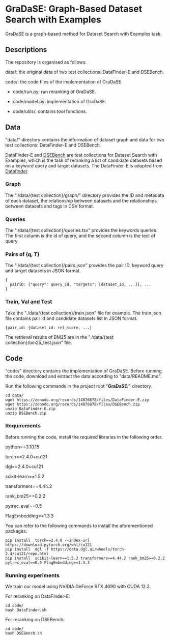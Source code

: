 # GraDaSE: Graph-Based Dataset Search with Examples

GraDaSE is a graph-based method for Dataset Search with Examples task.

[//]: # (We provide the implementaion of GraDaSE based on the official PyTorch implementation of HGB&#40;https://github.com/THUDM/HGB&#41;)

## Descriptions
The repository is organised as follows:

data/: the original data of two test collections: DataFinder-E and DSEBench.

code/: the code files of the implementation of GraDaSE.

- code/run.py: run reranking of GraDaSE.

- code/model.py: implementation of GraDaSE.

- code/utils/: contains tool functions.

## Data

"data/" directory contains the information of dataset graph and data for two test collections: DataFinder-E and DSEBench.

DataFinder-E and [DSEBench](https://github.com/nju-websoft/DSEBench) are test collections for Dataset Search with Examples, which is the task of reranking a list of candidate datasets based on a keyword query and target datasets. The DataFinder-E is adapted from [Datafinder](https://github.com/viswavi/datafinder). 

### Graph

The "./data/{test collection}/graph/" directory provides the ID and metadata of each dataset, the relationship between datasets and the relationships between datasets and tags in CSV format.

### Queries

The "./data/{test collection}/queries.tsv" provides the keywords queries. The first column is the id of query, and the second column is the text of query.

### Pairs of (q, T)

The "./data/{test collection}/pairs.json" provides the pair ID, keyword query and target datasets in JSON format. 

```
{
  pairID: {"query": query_id, "targets": [dataset_id, ...]}, ...
}
```

### Train, Val and Test
Take the "./data/{test collection}/train.json" file for example. The train.json file contains pair id and candidate datasets list in JSON format.

```
{pair_id: {dataset_id: rel_score, ...}
```

The retrieval results of BM25 are in the "./data/{test collection}/bm25_test.json" file.

## Code

"code/" directory contains the implementation of GraDaSE. Before running the code, download and extract the data according to "data/README.md".

Run the following commands in the project root "**GraDaSE**/" directory.
```
cd data/
wget https://zenodo.org/records/14876878/files/DataFinder-E.zip
wget https://zenodo.org/records/14876878/files/DSEBench.zip
unzip DataFinder-E.zip
unzip DSEBench.zip
```

### Requirements

Before running the code, install the required libraries in the following order.

python==3.10.15

torch==2.4.0+cu121

dgl==2.4.0+cu121

scikit-learn==1.5.2

transformers==4.44.2

rank_bm25==0.2.2

pytrec_eval==0.5

FlagEmbedding==1.3.3

You can refer to the following commands to install the aforementioned packages:
```
pip install  torch==2.4.0 --index-url https://download.pytorch.org/whl/cu121
pip install  dgl -f https://data.dgl.ai/wheels/torch-2.4/cu121/repo.html
pip install  scikit-learn==1.5.2 transformers==4.44.2 rank_bm25==0.2.2 pytrec_eval==0.5 FlagEmbedding==1.3.3
```

### Running experiments
We train our model using NVIDIA GeForce RTX 4090 with CUDA 12.2.

For reranking on DataFinder-E:

```
cd code/
bash DataFinder.sh
```

For reranking on DSEBench:

```
cd code/
bash DSEBench.sh
```

